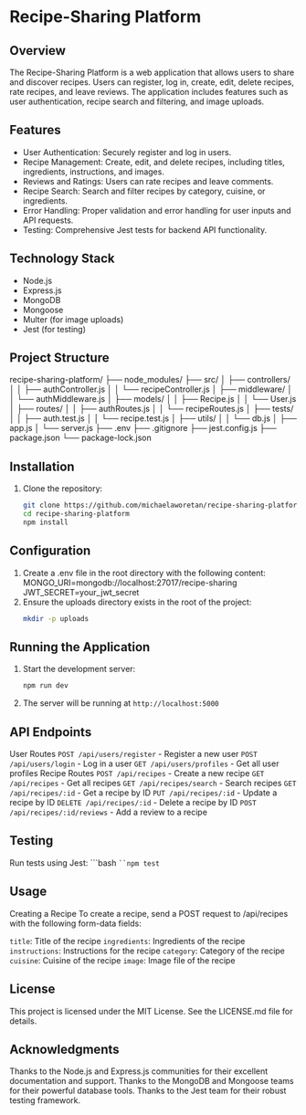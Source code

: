 # Recipe-Sharing Platform

## Overview

The Recipe-Sharing Platform is a web application that allows users to share and discover recipes. Users can register, log in, create, edit, delete recipes, rate recipes, and leave reviews. The application includes features such as user authentication, recipe search and filtering, and image uploads.

## Features

- User Authentication: Securely register and log in users.
- Recipe Management: Create, edit, and delete recipes, including titles, ingredients, instructions, and images.
- Reviews and Ratings: Users can rate recipes and leave comments.
- Recipe Search: Search and filter recipes by category, cuisine, or ingredients.
- Error Handling: Proper validation and error handling for user inputs and API requests.
- Testing: Comprehensive Jest tests for backend API functionality.

## Technology Stack

- Node.js
- Express.js
- MongoDB
- Mongoose
- Multer (for image uploads)
- Jest (for testing)

## Project Structure
recipe-sharing-platform/
├── node_modules/
├── src/
│   ├── controllers/
│   │   ├── authController.js
│   │   └── recipeController.js
│   ├── middleware/
│   │   └── authMiddleware.js
│   ├── models/
│   │   ├── Recipe.js
│   │   └── User.js
│   ├── routes/
│   │   ├── authRoutes.js
│   │   └── recipeRoutes.js
│   ├── tests/
│   │   ├── auth.test.js
│   │   └── recipe.test.js
│   ├── utils/
│   │   └── db.js
│   ├── app.js
│   └── server.js
├── .env
├── .gitignore
├── jest.config.js
├── package.json
└── package-lock.json


## Installation

1. Clone the repository:
   ```bash
   git clone https://github.com/michaelaworetan/recipe-sharing-platform.git
   cd recipe-sharing-platform
   npm install

## Configuration
1. Create a .env file in the root directory with the following content:
    MONGO_URI=mongodb://localhost:27017/recipe-sharing
    JWT_SECRET=your_jwt_secret
2. Ensure the uploads directory exists in the root of the project:
   ```bash
   mkdir -p uploads

## Running the Application
1. Start the development server:
   ```bash
   npm run dev
2. The server will be running at `http://localhost:5000`

##  API Endpoints
User Routes
`POST /api/users/register` - Register a new user
`POST /api/users/login` - Log in a user
`GET /api/users/profiles` - Get all user profiles
Recipe Routes
`POST /api/recipes` - Create a new recipe
`GET /api/recipes` - Get all recipes
`GET /api/recipes/search` - Search recipes
`GET /api/recipes/:id` - Get a recipe by ID
`PUT /api/recipes/:id` - Update a recipe by ID
`DELETE /api/recipes/:id` - Delete a recipe by ID
`POST /api/recipes/:id/reviews` - Add a review to a recipe

##  Testing
Run tests using Jest:
```bash `
``npm test `
## Usage
Creating a Recipe
To create a recipe, send a POST request to /api/recipes with the following form-data fields:

`title`: Title of the recipe
`ingredients`: Ingredients of the recipe
`instructions`: Instructions for the recipe
`category`: Category of the recipe
`cuisine`: Cuisine of the recipe
`image`: Image file of the recipe

## License
This project is licensed under the MIT License. See the LICENSE.md file for details.

## Acknowledgments
Thanks to the Node.js and Express.js communities for their excellent documentation and support.
Thanks to the MongoDB and Mongoose teams for their powerful database tools.
Thanks to the Jest team for their robust testing framework.

